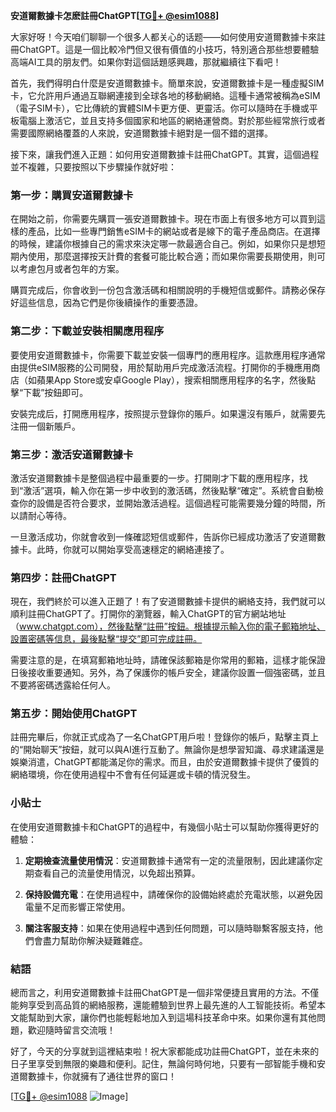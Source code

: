 **安道爾數據卡怎麽註冊ChatGPT[[TG💪+ @esim1088](https://t.me/s/esim1088)]**

大家好呀！今天咱们聊聊一个很多人都关心的话题——如何使用安道爾數據卡來註冊ChatGPT。這是一個比較冷門但又很有價值的小技巧，特別適合那些想要體驗高端AI工具的朋友們。如果你對這個話題感興趣，那就繼續往下看吧！

首先，我們得明白什麼是安道爾數據卡。簡單來說，安道爾數據卡是一種虛擬SIM卡，它允許用戶通過互聯網連接到全球各地的移動網絡。這種卡通常被稱為eSIM（電子SIM卡），它比傳統的實體SIM卡更方便、更靈活。你可以隨時在手機或平板電腦上激活它，並且支持多個國家和地區的網絡運營商。對於那些經常旅行或者需要國際網絡覆蓋的人來說，安道爾數據卡絕對是一個不錯的選擇。

接下來，讓我們進入正題：如何用安道爾數據卡註冊ChatGPT。其實，這個過程並不複雜，只要按照以下步驟操作就好啦：

### 第一步：購買安道爾數據卡

在開始之前，你需要先購買一張安道爾數據卡。現在市面上有很多地方可以買到這樣的產品，比如一些專門銷售eSIM卡的網站或者是線下的電子產品商店。在選擇的時候，建議你根據自己的需求來決定哪一款最適合自己。例如，如果你只是想短期內使用，那麼選擇按天計費的套餐可能比較合適；而如果你需要長期使用，則可以考慮包月或者包年的方案。

購買完成后，你會收到一份包含激活碼和相關說明的手機短信或郵件。請務必保存好這些信息，因為它們是你後續操作的重要憑證。

### 第二步：下載並安裝相關應用程序

要使用安道爾數據卡，你需要下載並安裝一個專門的應用程序。這款應用程序通常由提供eSIM服務的公司開發，用於幫助用戶完成激活流程。打開你的手機應用商店（如蘋果App Store或安卓Google Play），搜索相關應用程序的名字，然後點擊“下載”按鈕即可。

安裝完成后，打開應用程序，按照提示登錄你的賬戶。如果還沒有賬戶，就需要先注冊一個新賬戶。

### 第三步：激活安道爾數據卡

激活安道爾數據卡是整個過程中最重要的一步。打開剛才下載的應用程序，找到“激活”選項，輸入你在第一步中收到的激活碼，然後點擊“確定”。系統會自動檢查你的設備是否符合要求，並開始激活過程。這個過程可能需要幾分鐘的時間，所以請耐心等待。

一旦激活成功，你就會收到一條確認短信或郵件，告訴你已經成功激活了安道爾數據卡。此時，你就可以開始享受高速穩定的網絡連接了。

### 第四步：註冊ChatGPT

現在，我們終於可以進入正題了！有了安道爾數據卡提供的網絡支持，我們就可以順利註冊ChatGPT了。打開你的瀏覽器，輸入ChatGPT的官方網站地址（www.chatgpt.com），然後點擊“註冊”按鈕。根據提示輸入你的電子郵箱地址、設置密碼等信息，最後點擊“提交”即可完成註冊。

需要注意的是，在填寫郵箱地址時，請確保該郵箱是你常用的郵箱，這樣才能保證日後接收重要通知。另外，為了保護你的帳戶安全，建議你設置一個強密碼，並且不要將密碼透露給任何人。

### 第五步：開始使用ChatGPT

註冊完畢后，你就正式成為了一名ChatGPT用戶啦！登錄你的帳戶，點擊主頁上的“開始聊天”按鈕，就可以與AI進行互動了。無論你是想學習知識、尋求建議還是娛樂消遣，ChatGPT都能滿足你的需求。而且，由於安道爾數據卡提供了優質的網絡環境，你在使用過程中不會有任何延遲或卡頓的情況發生。

### 小貼士

在使用安道爾數據卡和ChatGPT的過程中，有幾個小貼士可以幫助你獲得更好的體驗：

1. **定期檢查流量使用情況**：安道爾數據卡通常有一定的流量限制，因此建議你定期查看自己的流量使用情況，以免超出預算。
   
2. **保持設備充電**：在使用過程中，請確保你的設備始終處於充電狀態，以避免因電量不足而影響正常使用。

3. **關注客服支持**：如果在使用過程中遇到任何問題，可以隨時聯繫客服支持，他們會盡力幫助你解決疑難雜症。

### 結語

總而言之，利用安道爾數據卡註冊ChatGPT是一個非常便捷且實用的方法。不僅能夠享受到高品質的網絡服務，還能體驗到世界上最先進的人工智能技術。希望本文能幫助到大家，讓你們也能輕鬆地加入到這場科技革命中來。如果你還有其他問題，歡迎隨時留言交流哦！

好了，今天的分享就到這裡結束啦！祝大家都能成功註冊ChatGPT，並在未來的日子里享受到無限的樂趣和便利。記住，無論何時何地，只要有一部智能手機和安道爾數據卡，你就擁有了通往世界的窗口！

[[TG💪+ @esim1088](https://t.me/s/esim1088) ![Image](https://i.postimg.cc/4NQfJmqS/Snipaste-2025-05-13-00-14-12.png)]